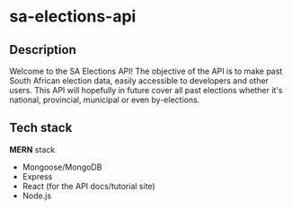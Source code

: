 # sa-elections-api

## Description
Welcome to the SA Elections API! The objective of the API is to make past South African election data, easily accessible to developers and other users. This API will hopefully in future cover all past elections whether it's national, provincial, municipal or even by-elections. 

## Tech stack
**MERN** stack
- Mongoose/MongoDB
- Express
- React (for the API docs/tutorial site)
- Node.js


